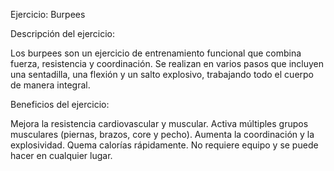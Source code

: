 Ejercicio: Burpees



Descripción del ejercicio:

Los burpees son un ejercicio de entrenamiento funcional que combina fuerza, resistencia y coordinación. 
Se realizan en varios pasos que incluyen una sentadilla, una flexión y un salto explosivo, trabajando todo el cuerpo de manera integral.



Beneficios del ejercicio:

Mejora la resistencia cardiovascular y muscular. 
Activa múltiples grupos musculares (piernas, brazos, core y pecho). 
Aumenta la coordinación y la explosividad. 
Quema calorías rápidamente. 
No requiere equipo y se puede hacer en cualquier lugar.


